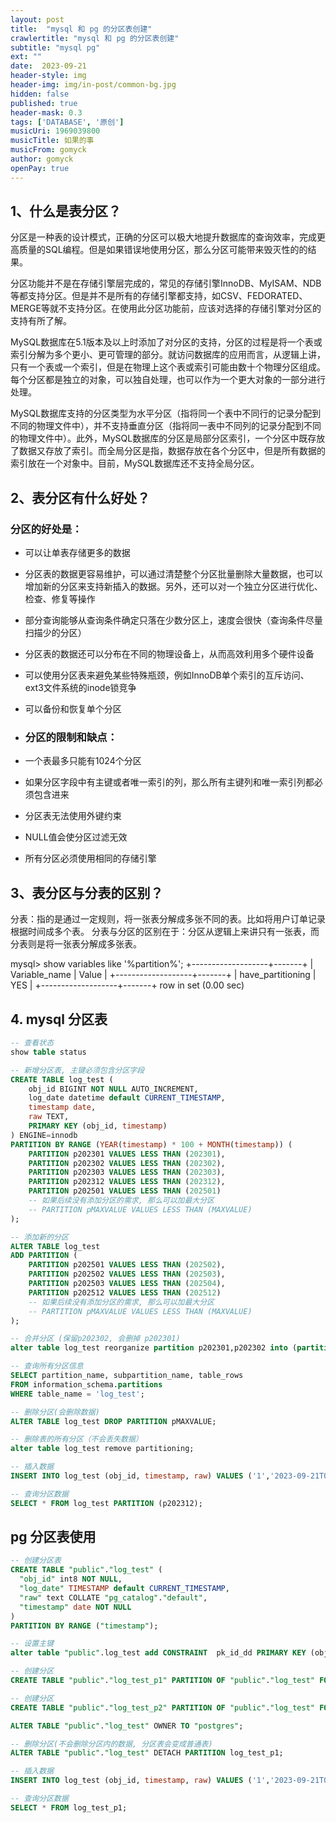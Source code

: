 ```yaml
---
layout: post
title:  "mysql 和 pg 的分区表创建"
crawlertitle: "mysql 和 pg 的分区表创建"
subtitle: "mysql pg"
ext: ""
date:  2023-09-21
header-style: img
header-img: img/in-post/common-bg.jpg
hidden: false
published: true
header-mask: 0.3
tags: ['DATABASE', '原创']
musicUri: 1969039800
musicTitle: 如果的事
musicFrom: gomyck
author: gomyck
openPay: true
---
```


## 1、什么是表分区？

分区是一种表的设计模式，正确的分区可以极大地提升数据库的查询效率，完成更高质量的SQL编程。但是如果错误地使用分区，那么分区可能带来毁灭性的的结果。

分区功能并不是在存储引擎层完成的，常见的存储引擎InnoDB、MyISAM、NDB等都支持分区。但是并不是所有的存储引擎都支持，如CSV、FEDORATED、MERGE等就不支持分区。在使用此分区功能前，应该对选择的存储引擎对分区的支持有所了解。

MySQL数据库在5.1版本及以上时添加了对分区的支持，分区的过程是将一个表或索引分解为多个更小、更可管理的部分。就访问数据库的应用而言，从逻辑上讲，只有一个表或一个索引，但是在物理上这个表或索引可能由数十个物理分区组成。每个分区都是独立的对象，可以独自处理，也可以作为一个更大对象的一部分进行处理。

MySQL数据库支持的分区类型为水平分区（指将同一个表中不同行的记录分配到不同的物理文件中），并不支持垂直分区（指将同一表中不同列的记录分配到不同的物理文件中）。此外，MySQL数据库的分区是局部分区索引，一个分区中既存放了数据又存放了索引。而全局分区是指，数据存放在各个分区中，但是所有数据的索引放在一个对象中。目前，MySQL数据库还不支持全局分区。


## 2、表分区有什么好处？

### 分区的好处是：

- 可以让单表存储更多的数据
- 分区表的数据更容易维护，可以通过清楚整个分区批量删除大量数据，也可以增加新的分区来支持新插入的数据。另外，还可以对一个独立分区进行优化、检查、修复等操作
- 部分查询能够从查询条件确定只落在少数分区上，速度会很快（查询条件尽量扫描少的分区）
- 分区表的数据还可以分布在不同的物理设备上，从而高效利用多个硬件设备
- 可以使用分区表来避免某些特殊瓶颈，例如InnoDB单个索引的互斥访问、ext3文件系统的inode锁竞争
- 可以备份和恢复单个分区

- ### 分区的限制和缺点：

- 一个表最多只能有1024个分区
- 如果分区字段中有主键或者唯一索引的列，那么所有主键列和唯一索引列都必须包含进来
- 分区表无法使用外键约束
- NULL值会使分区过滤无效
- 所有分区必须使用相同的存储引擎


## 3、表分区与分表的区别？

分表：指的是通过一定规则，将一张表分解成多张不同的表。比如将用户订单记录根据时间成多个表。 分表与分区的区别在于：分区从逻辑上来讲只有一张表，而分表则是将一张表分解成多张表。

mysql> show variables like '%partition%';
+-------------------+-------+
| Variable_name     | Value |
+-------------------+-------+
| have_partitioning | YES   |
+-------------------+-------+
row in set (0.00 sec)


## 4. mysql 分区表

```sql
-- 查看状态
show table status

-- 新增分区表, 主键必须包含分区字段
CREATE TABLE log_test (
    obj_id BIGINT NOT NULL AUTO_INCREMENT,
    log_date datetime default CURRENT_TIMESTAMP,
    timestamp date,
    raw TEXT,
    PRIMARY KEY (obj_id, timestamp)
) ENGINE=innodb
PARTITION BY RANGE (YEAR(timestamp) * 100 + MONTH(timestamp)) (
    PARTITION p202301 VALUES LESS THAN (202301),
    PARTITION p202302 VALUES LESS THAN (202302),
    PARTITION p202303 VALUES LESS THAN (202303),
    PARTITION p202312 VALUES LESS THAN (202312),
    PARTITION p202501 VALUES LESS THAN (202501)
    -- 如果后续没有添加分区的需求, 那么可以加最大分区
    -- PARTITION pMAXVALUE VALUES LESS THAN (MAXVALUE)
);

-- 添加新的分区
ALTER TABLE log_test
ADD PARTITION (
    PARTITION p202501 VALUES LESS THAN (202502),
    PARTITION p202502 VALUES LESS THAN (202503),
    PARTITION p202503 VALUES LESS THAN (202504),
    PARTITION p202512 VALUES LESS THAN (202512)
    -- 如果后续没有添加分区的需求, 那么可以加最大分区
    -- PARTITION pMAXVALUE VALUES LESS THAN (MAXVALUE)
);

-- 合并分区 (保留p202302, 会删掉 p202301)
alter table log_test reorganize partition p202301,p202302 into (partition p202302 values less than (202302));

-- 查询所有分区信息
SELECT partition_name, subpartition_name, table_rows
FROM information_schema.partitions
WHERE table_name = 'log_test';

-- 删除分区(会删除数据)
ALTER TABLE log_test DROP PARTITION pMAXVALUE;

-- 删除表的所有分区（不会丢失数据）
alter table log_test remove partitioning;

-- 插入数据
INSERT INTO log_test (obj_id, timestamp, raw) VALUES ('1','2023-09-21T02:00:06.015390789-04:00','信息,信息')

-- 查询分区数据
SELECT * FROM log_test PARTITION (p202312);
```

## pg 分区表使用

```sql
-- 创建分区表
CREATE TABLE "public"."log_test" (
  "obj_id" int8 NOT NULL,
  "log_date" TIMESTAMP default CURRENT_TIMESTAMP,
  "raw" text COLLATE "pg_catalog"."default",
  "timestamp" date NOT NULL
)
PARTITION BY RANGE ("timestamp");

-- 设置主键
alter table "public".log_test add CONSTRAINT  pk_id_dd PRIMARY KEY (obj_id, timestamp)

-- 创建分区
CREATE TABLE "public"."log_test_p1" PARTITION OF "public"."log_test" FOR VALUES FROM ('2023-09-16') TO ('2023-09-30');

-- 创建分区
CREATE TABLE "public"."log_test_p2" PARTITION OF "public"."log_test" FOR VALUES FROM ('2023-09-01') TO ('2023-09-15');

ALTER TABLE "public"."log_test" OWNER TO "postgres";

-- 删除分区(不会删除分区内的数据, 分区表会变成普通表)
ALTER TABLE "public"."log_test" DETACH PARTITION log_test_p1;

-- 插入数据
INSERT INTO log_test (obj_id, timestamp, raw) VALUES ('1','2023-09-21T02:00:06.015390789-04:00','信息,信息')

-- 查询分区数据
SELECT * FROM log_test_p1;
```

